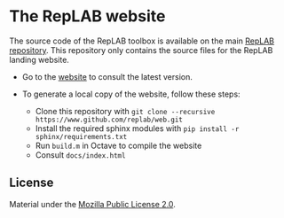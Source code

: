 # The RepLAB website

The source code of the RepLAB toolbox is available on the main [RepLAB repository](https://www.github.com/replab/replab). This repository only contains the source files for the RepLAB landing website.

- Go to the [website](https://replab.github.io/web/) to consult the latest version.

- To generate a local copy of the website, follow these steps:
    - Clone this repository with `git clone --recursive https://www.github.com/replab/web.git`
    - Install the required sphinx modules with `pip install -r sphinx/requirements.txt`
    - Run `build.m` in Octave to compile the website
    - Consult `docs/index.html`

## License
Material under the [Mozilla Public License 2.0](https://github.com/replab/api/blob/master/LICENSE).